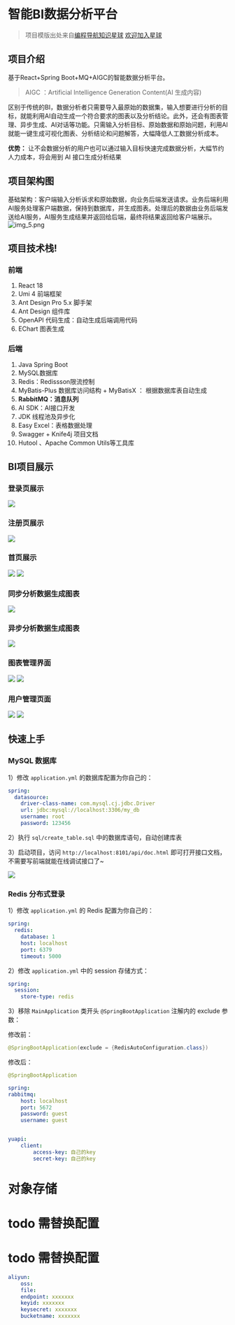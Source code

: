 # 智能BI数据分析平台


> 项目模版出处来自[编程导航知识星球](https://yupi.icu/)
> [欢迎加入星球](https://yupi.icu/)

## 项目介绍
基于React+Spring Boot+MQ+AIGC的智能数据分析平台。
> AIGC ：Artificial Intelligence Generation Content(AI 生成内容)

区别于传统的BI，数据分析者只需要导入最原始的数据集，输入想要进行分析的目标，就能利用AI自动生成一个符合要求的图表以及分析结论。此外，还会有图表管理、异步生成、AI对话等功能。只需输入分析目标、原始数据和原始问题，利用AI就能一键生成可视化图表、分析结论和问题解答，大幅降低人工数据分析成本。

**优势：** 让不会数据分析的用户也可以通过输入目标快速完成数据分析，大幅节约人力成本，将会用到 AI 接口生成分析结果


## 项目架构图

基础架构：客户端输入分析诉求和原始数据，向业务后端发送请求。业务后端利用AI服务处理客户端数据，保持到数据库，并生成图表。处理后的数据由业务后端发送给AI服务，AI服务生成结果并返回给后端，最终将结果返回给客户端展示。
![img_5.png](img_5.png)
## 项目技术栈!
### 前端
1. React 18
2. Umi 4 前端框架
3. Ant Design Pro 5.x 脚手架
4. Ant Design 组件库
5. OpenAPI 代码生成：自动生成后端调用代码
6. EChart 图表生成


### 后端

1. Java Spring Boot
2. MySQL数据库
3. Redis：Redissson限流控制
4. MyBatis-Plus 数据库访问结构 + MyBatisX ： 根据数据库表自动生成
5. **RabbitMQ：消息队列**
6. AI SDK：AI接口开发
7. JDK 线程池及异步化
8. Easy Excel：表格数据处理
9. Swagger + Knife4j 项目文档
10. Hutool 、Apache Common Utils等工具库


## BI项目展示
### 登录页展示
![](images/img_6.png)
### 注册页展示
![](images/img_7.png)
### 首页展示
![](images/img_3.png)
![](images/img_4.png)
### 同步分析数据生成图表
![](images/img_2.png)
### 异步分析数据生成图表
![](images/img_1.png)
### 图表管理界面
![](images/img_8.png)
![](images/img_9.png)
### 用户管理页面
![](images/img.png)
![](images/img_5.png)
>
> 
## 快速上手
### MySQL 数据库

1）修改 `application.yml` 的数据库配置为你自己的：

```yml
spring:
  datasource:
    driver-class-name: com.mysql.cj.jdbc.Driver
    url: jdbc:mysql://localhost:3306/my_db
    username: root
    password: 123456
```

2）执行 `sql/create_table.sql` 中的数据库语句，自动创建库表

3）启动项目，访问 `http://localhost:8101/api/doc.html` 即可打开接口文档，不需要写前端就能在线调试接口了~

![](doc/swagger.png)

### Redis 分布式登录

1）修改 `application.yml` 的 Redis 配置为你自己的：

```yml
spring:
  redis:
    database: 1
    host: localhost
    port: 6379
    timeout: 5000

```

2）修改 `application.yml` 中的 session 存储方式：

```yml
spring:
  session:
    store-type: redis
```

3）移除 `MainApplication` 类开头 `@SpringBootApplication` 注解内的 exclude 参数：

修改前：

```java
@SpringBootApplication(exclude = {RedisAutoConfiguration.class})
```

修改后：


```java
@SpringBootApplication


```
```yml
spring:
rabbitmq:
    host: localhost
    port: 5672
    password: guest
    username: guest
```
```yml

yuapi:
    client:
        access-key: 自己的key
        secret-key: 自己的key
```

# 对象存储
# todo 需替换配置
# todo 需替换配置
```yml
aliyun:
    oss:
    file:
    endpoint: xxxxxxx
    keyid: xxxxxxx
    keysecret: xxxxxxx
    bucketname: xxxxxxx
```




